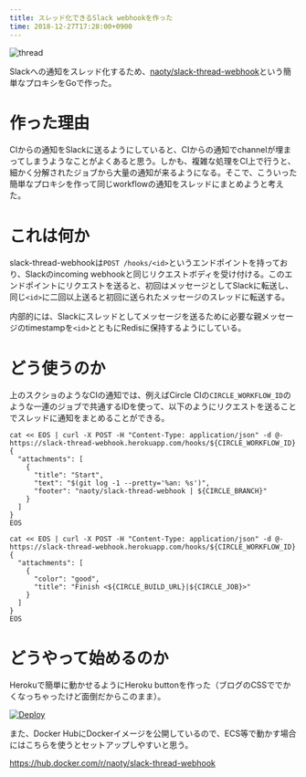 ```yaml
---
title: スレッド化できるSlack webhookを作った
time: 2018-12-27T17:28:00+0900
---
```


![thread](/images/posts/52/thread.png)

Slackへの通知をスレッド化するため、[naoty/slack-thread-webhook](https://github.com/naoty/slack-thread-webhook)という簡単なプロキシをGoで作った。

# 作った理由
CIからの通知をSlackに送るようにしていると、CIからの通知でchannelが埋まってしまうようなことがよくあると思う。しかも、複雑な処理をCI上で行うと、細かく分解されたジョブから大量の通知が来るようになる。そこで、こういった簡単なプロキシを作って同じworkflowの通知をスレッドにまとめようと考えた。

# これは何か
slack-thread-webhookは`POST /hooks/<id>`というエンドポイントを持っており、Slackのincoming webhookと同じリクエストボディを受け付ける。このエンドポイントにリクエストを送ると、初回はメッセージとしてSlackに転送し、同じ`<id>`に二回以上送ると初回に送られたメッセージのスレッドに転送する。

内部的には、Slackにスレッドとしてメッセージを送るために必要な親メッセージのtimestampを`<id>`とともにRedisに保持するようにしている。

# どう使うのか
上のスクショのようなCIの通知では、例えばCircle CIの`CIRCLE_WORKFLOW_ID`のような一連のジョブで共通するIDを使って、以下のようにリクエストを送ることでスレッドに通知をまとめることができる。

```
cat << EOS | curl -X POST -H "Content-Type: application/json" -d @- https://slack-thread-webhook.herokuapp.com/hooks/${CIRCLE_WORKFLOW_ID}
{
  "attachments": [
    {
      "title": "Start",
      "text": "$(git log -1 --pretty='%an: %s')",
      "footer": "naoty/slack-thread-webhook | ${CIRCLE_BRANCH}"
    }
  ]
}
EOS
```

```
cat << EOS | curl -X POST -H "Content-Type: application/json" -d @- https://slack-thread-webhook.herokuapp.com/hooks/${CIRCLE_WORKFLOW_ID}
{
  "attachments": [
    {
      "color": "good",
      "title": "Finish <${CIRCLE_BUILD_URL}|${CIRCLE_JOB}>"
    }
  ]
}
EOS
```

# どうやって始めるのか
Herokuで簡単に動かせるようにHeroku buttonを作った（ブログのCSSででかくなっちゃったけど面倒だからこのまま）。

[![Deploy](https://www.herokucdn.com/deploy/button.svg)](https://heroku.com/deploy)

また、Docker HubにDockerイメージを公開しているので、ECS等で動かす場合にはこちらを使うとセットアップしやすいと思う。

https://hub.docker.com/r/naoty/slack-thread-webhook
